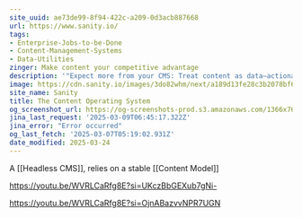 ```yaml
---
site_uuid: ae73de99-8f94-422c-a209-0d3acb887668
url: https://www.sanity.io/
tags:
- Enterprise-Jobs-to-be-Done
- Content-Management-Systems
- Data-Utilities
zinger: Make content your competitive advantage
description: '"Expect more from your CMS: Treat content as data—actionable, scalable, and" ready to drive your business forward with Sanity Content Operating System.'
image: https://cdn.sanity.io/images/3do82whm/next/a189d13fe28c3b2078bf60ae32e12ba7bb9c14fb-1200x630.png
site_name: Sanity
title: The Content Operating System
og_screenshot_url: https://og-screenshots-prod.s3.amazonaws.com/1366x768/80/false/cddd7325109c196289c1b7cd71cdd34e14e7223e5a424507066a0c4549be3114.jpeg
jina_last_request: '2025-03-09T06:45:17.322Z'
jina_error: "Error occurred"
og_last_fetch: '2025-03-07T05:19:02.931Z'
date_modified: 2025-03-24
---
```





A [[Headless CMS]],  relies on a stable [[Content Model]]


https://youtu.be/WVRLCaRfg8E?si=UKczBbGEXub7gNi-

https://youtu.be/WVRLCaRfg8E?si=OjnABazvvNPR7UGN
